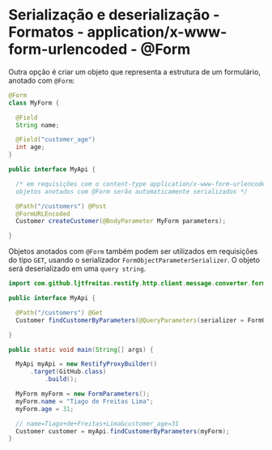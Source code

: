 # Serialização e deserialização - Formatos - application/x-www-form-urlencoded - @Form

Outra opção é criar um objeto que representa a estrutura de um formulário, anotado com `@Form`:

```java
@Form
class MyForm {

  @Field
  String name;

  @Field("customer_age")
  int age;
}

public interface MyApi {

  /* em requisições com o content-type application/x-www-form-urlencoded,
  objetos anotados com @Form serão automaticamente serializados */

  @Path("/customers") @Post
  @FormURLEncoded
  Customer createCustomer(@BodyParameter MyForm parameters);

}
```

Objetos anotados com `@Form` também podem ser utilizados em requisições do tipo `GET`, usando o serializador `FormObjectParameterSerializer`. O objeto será deserializado em uma `query string`.

```java
import com.github.ljtfreitas.restify.http.client.message.converter.form.FormObjectParameterSerializer;

public interface MyApi {

  @Path("/customers") @Get
  Customer findCustomerByParameters(@QueryParameters(serializer = FormObjectParameterSerializer.class) MyForm myForm);

}

public static void main(String[] args) {

  MyApi myApi = new RestifyProxyBuilder()
      .target(GitHub.class)
          .build();

  MyForm myForm = new FormParameters();
  myForm.name = "Tiago de Freitas Lima";
  myForm.age = 31;

  // name=Tiago+de+Freitas+Lima&customer_age=31
  Customer customer = myApi.findCustomerByParameters(myForm);
}
```
